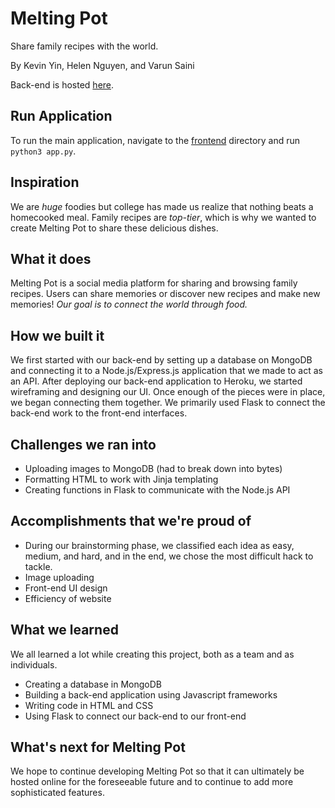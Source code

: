 # Melting Pot

Share family recipes with the world.

By Kevin Yin, Helen Nguyen, and Varun Saini

Back-end is hosted [here](https://melting-pot-backend.herokuapp.com/).

## Run Application
To run the main application, navigate to the [frontend](/frontend) directory and run `python3 app.py`.


## Inspiration
We are _huge_ foodies but college has made us realize that nothing beats a homecooked meal. Family recipes are _top-tier_, which is why we wanted to create Melting Pot to share these delicious dishes. 

## What it does
Melting Pot is a social media platform for sharing and browsing family recipes. Users can share memories or discover new recipes and make new memories! _Our goal is to connect the world through food._

## How we built it
We first started with our back-end by setting up a database on MongoDB and connecting it to a Node.js/Express.js application that we made to act as an API. After deploying our back-end application to Heroku, we started wireframing and designing our UI. Once enough of the pieces were in place, we began connecting them together. We primarily used Flask to connect the back-end work to the front-end interfaces. 

## Challenges we ran into
- Uploading images to MongoDB (had to break down into bytes)
- Formatting HTML to work with Jinja templating
- Creating functions in Flask to communicate with the Node.js API

## Accomplishments that we're proud of
- During our brainstorming phase, we classified each idea as easy, medium, and hard, and in the end, we chose the most difficult hack to tackle. 
- Image uploading
- Front-end UI design
- Efficiency of website

## What we learned
We all learned a lot while creating this project, both as a team and as individuals. 
- Creating a database in MongoDB
- Building a back-end application using Javascript frameworks
- Writing code in HTML and CSS
- Using Flask to connect our back-end to our front-end

## What's next for Melting Pot
We hope to continue developing Melting Pot so that it can ultimately be hosted online for the foreseeable future and to continue to add more sophisticated features.
